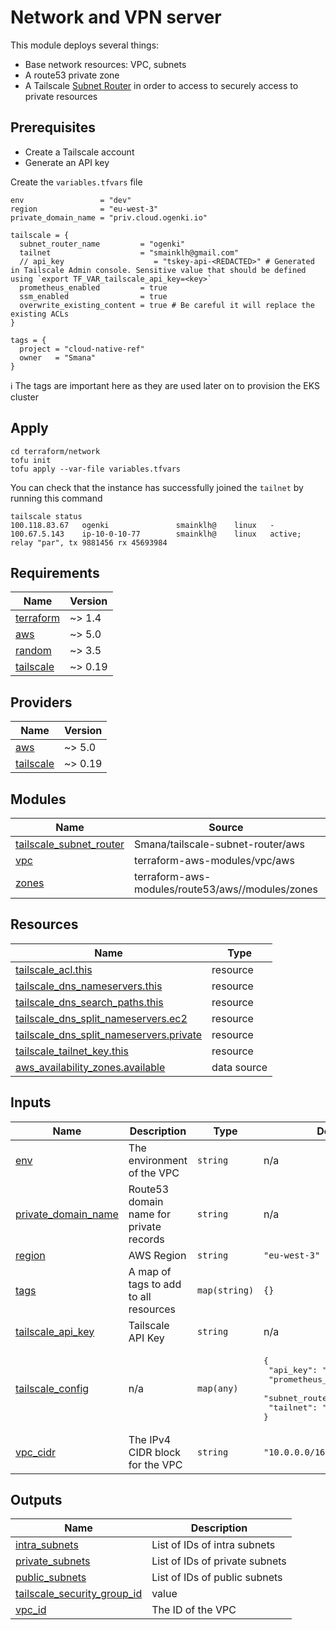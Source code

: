 # Network and VPN server

This module deploys several things:

* Base network resources: VPC, subnets
* A route53 private zone
* A Tailscale [Subnet Router](https://tailscale.com/kb/1019/subnets) in order to access to securely access to private resources

## Prerequisites

* Create a Tailscale account
* Generate an API key

Create the `variables.tfvars` file

```hcl
env                 = "dev"
region              = "eu-west-3"
private_domain_name = "priv.cloud.ogenki.io"

tailscale = {
  subnet_router_name         = "ogenki"
  tailnet                    = "smainklh@gmail.com"
  // api_key                    = "tskey-api-<REDACTED>" # Generated in Tailscale Admin console. Sensitive value that should be defined using `export TF_VAR_tailscale_api_key=<key>`
  prometheus_enabled         = true
  ssm_enabled                = true
  overwrite_existing_content = true # Be careful it will replace the existing ACLs
}

tags = {
  project = "cloud-native-ref"
  owner   = "Smana"
}

```

ℹ️ The tags are important here as they are used later on to provision the EKS cluster

## Apply

```console
cd terraform/network
tofu init
tofu apply --var-file variables.tfvars
```

You can check that the instance has successfully joined the `tailnet` by running this command

```console
tailscale status
100.118.83.67   ogenki               smainklh@    linux   -
100.67.5.143    ip-10-0-10-77        smainklh@    linux   active; relay "par", tx 9881456 rx 45693984
```

<!-- BEGIN_TF_DOCS -->
## Requirements

| Name | Version |
|------|---------|
| <a name="requirement_terraform"></a> [terraform](#requirement\_terraform) | ~> 1.4 |
| <a name="requirement_aws"></a> [aws](#requirement\_aws) | ~> 5.0 |
| <a name="requirement_random"></a> [random](#requirement\_random) | ~> 3.5 |
| <a name="requirement_tailscale"></a> [tailscale](#requirement\_tailscale) | ~> 0.19 |

## Providers

| Name | Version |
|------|---------|
| <a name="provider_aws"></a> [aws](#provider\_aws) | ~> 5.0 |
| <a name="provider_tailscale"></a> [tailscale](#provider\_tailscale) | ~> 0.19 |

## Modules

| Name | Source | Version |
|------|--------|---------|
| <a name="module_tailscale_subnet_router"></a> [tailscale\_subnet\_router](#module\_tailscale\_subnet\_router) | Smana/tailscale-subnet-router/aws | 1.2.2 |
| <a name="module_vpc"></a> [vpc](#module\_vpc) | terraform-aws-modules/vpc/aws | ~> 5.0 |
| <a name="module_zones"></a> [zones](#module\_zones) | terraform-aws-modules/route53/aws//modules/zones | ~> 5.0 |

## Resources

| Name | Type |
|------|------|
| [tailscale_acl.this](https://registry.terraform.io/providers/tailscale/tailscale/latest/docs/resources/acl) | resource |
| [tailscale_dns_nameservers.this](https://registry.terraform.io/providers/tailscale/tailscale/latest/docs/resources/dns_nameservers) | resource |
| [tailscale_dns_search_paths.this](https://registry.terraform.io/providers/tailscale/tailscale/latest/docs/resources/dns_search_paths) | resource |
| [tailscale_dns_split_nameservers.ec2](https://registry.terraform.io/providers/tailscale/tailscale/latest/docs/resources/dns_split_nameservers) | resource |
| [tailscale_dns_split_nameservers.private](https://registry.terraform.io/providers/tailscale/tailscale/latest/docs/resources/dns_split_nameservers) | resource |
| [tailscale_tailnet_key.this](https://registry.terraform.io/providers/tailscale/tailscale/latest/docs/resources/tailnet_key) | resource |
| [aws_availability_zones.available](https://registry.terraform.io/providers/hashicorp/aws/latest/docs/data-sources/availability_zones) | data source |

## Inputs

| Name | Description | Type | Default | Required |
|------|-------------|------|---------|:--------:|
| <a name="input_env"></a> [env](#input\_env) | The environment of the VPC | `string` | n/a | yes |
| <a name="input_private_domain_name"></a> [private\_domain\_name](#input\_private\_domain\_name) | Route53 domain name for private records | `string` | n/a | yes |
| <a name="input_region"></a> [region](#input\_region) | AWS Region | `string` | `"eu-west-3"` | no |
| <a name="input_tags"></a> [tags](#input\_tags) | A map of tags to add to all resources | `map(string)` | `{}` | no |
| <a name="input_tailscale_api_key"></a> [tailscale\_api\_key](#input\_tailscale\_api\_key) | Tailscale API Key | `string` | n/a | yes |
| <a name="input_tailscale_config"></a> [tailscale\_config](#input\_tailscale\_config) | n/a | `map(any)` | <pre>{<br>  "api_key": "",<br>  "prometheus_enabled": false,<br>  "subnet_router_name": "",<br>  "tailnet": ""<br>}</pre> | no |
| <a name="input_vpc_cidr"></a> [vpc\_cidr](#input\_vpc\_cidr) | The IPv4 CIDR block for the VPC | `string` | `"10.0.0.0/16"` | no |

## Outputs

| Name | Description |
|------|-------------|
| <a name="output_intra_subnets"></a> [intra\_subnets](#output\_intra\_subnets) | List of IDs of intra subnets |
| <a name="output_private_subnets"></a> [private\_subnets](#output\_private\_subnets) | List of IDs of private subnets |
| <a name="output_public_subnets"></a> [public\_subnets](#output\_public\_subnets) | List of IDs of public subnets |
| <a name="output_tailscale_security_group_id"></a> [tailscale\_security\_group\_id](#output\_tailscale\_security\_group\_id) | value |
| <a name="output_vpc_id"></a> [vpc\_id](#output\_vpc\_id) | The ID of the VPC |
<!-- END_TF_DOCS -->
